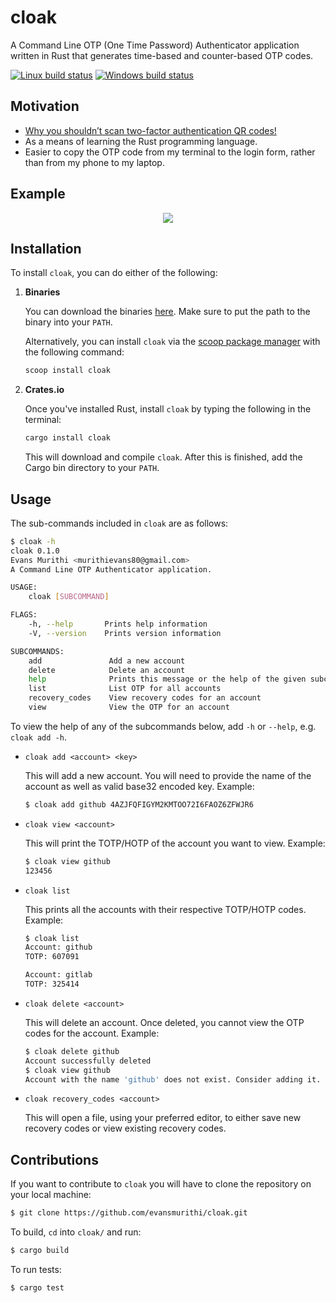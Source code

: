 # cloak

A Command Line OTP (One Time Password) Authenticator application written in Rust that generates
time-based and counter-based OTP codes.

[![Linux build status](https://travis-ci.com/evansmurithi/cloak.svg?branch=master)](https://travis-ci.com/evansmurithi/cloak)
[![Windows build status](https://ci.appveyor.com/api/projects/status/9mlfpfru3ng4c689?svg=true)](https://ci.appveyor.com/project/evansmurithi/cloak)

## Motivation

- [Why you shouldn’t scan two-factor authentication QR codes!](https://medium.com/crypto-punks/why-you-shouldnt-scan-two-factor-authentication-qr-codes-e2a44876a524)
- As a means of learning the Rust programming language.
- Easier to copy the OTP code from my terminal to the login form, rather than from
my phone to my laptop.

## Example

<p align="center">
    <img src="https://cdn.rawgit.com/evansmurithi/cloak/6d113aa8376b04cce12b64261962750532997e64/assets/cloak_example.svg">
</p>

## Installation

To install `cloak`, you can do either of the following:

1. **Binaries**

    You can download the binaries [here](https://github.com/evansmurithi/cloak/releases).
    Make sure to put the path to the binary into your `PATH`.

    Alternatively, you can install `cloak` via the [scoop package manager](https://scoop.sh) with the following command:

    ```powershell
    scoop install cloak
    ```

2. **Crates.io**

    Once you've installed Rust, install `cloak` by typing the following in the terminal:

    ```bash
    cargo install cloak
    ```

    This will download and compile `cloak`. After this is finished, add the Cargo
    bin directory to your `PATH`.

## Usage

The sub-commands included in `cloak` are as follows:

```bash
$ cloak -h
cloak 0.1.0
Evans Murithi <murithievans80@gmail.com>
A Command Line OTP Authenticator application.

USAGE:
    cloak [SUBCOMMAND]

FLAGS:
    -h, --help       Prints help information
    -V, --version    Prints version information

SUBCOMMANDS:
    add               Add a new account
    delete            Delete an account
    help              Prints this message or the help of the given subcommand(s)
    list              List OTP for all accounts
    recovery_codes    View recovery codes for an account
    view              View the OTP for an account
```

To view the help of any of the subcommands below, add `-h` or `--help`, e.g. `cloak add -h`.

- `cloak add <account> <key>`

    This will add a new account. You will need to provide the name of the account
    as well as valid base32 encoded key. Example:

    ```bash
    $ cloak add github 4AZJFQFIGYM2KMTOO72I6FAOZ6ZFWJR6
    ```

- `cloak view <account>`

    This will print the TOTP/HOTP of the account you want to view. Example:

    ```bash
    $ cloak view github
    123456
    ```

- `cloak list`

    This prints all the accounts with their respective TOTP/HOTP codes. Example:

    ```bash
    $ cloak list
    Account: github
    TOTP: 607091

    Account: gitlab
    TOTP: 325414
    ```

- `cloak delete <account>`

    This will delete an account. Once deleted, you cannot view the OTP codes for
    the account. Example:

    ```bash
    $ cloak delete github
    Account successfully deleted
    $ cloak view github
    Account with the name 'github' does not exist. Consider adding it.
    ```

- `cloak recovery_codes <account>`

    This will open a file, using your preferred editor, to either save new recovery
    codes or view existing recovery codes.

## Contributions

If you want to contribute to `cloak` you will have to clone the repository on your
local machine:

```bash
$ git clone https://github.com/evansmurithi/cloak.git
```

To build, `cd` into `cloak/` and run:

```bash
$ cargo build
```

To run tests:

```bash
$ cargo test
```
